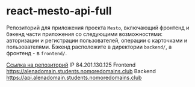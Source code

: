 # react-mesto-api-full
Репозиторий для приложения проекта `Mesto`, включающий фронтенд и бэкенд части приложения со следующими возможностями: авторизации и регистрации пользователей, операции с карточками и пользователями. Бэкенд расположите в директории `backend/`, а фронтенд - в `frontend/`. 
  
[Ссылка на репозиторий](https://alenakrestyaninova.github.io/react-mesto-api-full/)
IP 84.201.130.125
Frontend https://alenadomain.students.nomoredomains.club
Backend https://api.alenadomain.students.nomoredomains.club

